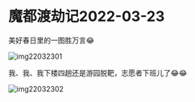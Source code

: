 # 魔都渡劫记2022-03-23

美好春日里的一图胜万言😂

<img decoding="async" src="https://i0.wp.com/s2.loli.net/2022/04/30/7KUTDhc1FapsMyf.jpg?w=640&#038;ssl=1" alt="img22032301" data-recalc-dims="1" /> 

我、我、我下楼四趟还是游园脱靶，志愿者下班儿了😂😂

<img decoding="async" src="https://i0.wp.com/s2.loli.net/2022/04/30/QZWSNLlB18D9FA7.jpg?w=640&#038;ssl=1" alt="img22032302" data-recalc-dims="1" />
